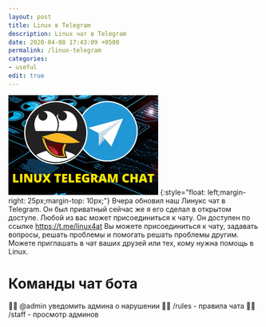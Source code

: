 ```yaml
---
layout: post
title: Linux в Telegram
description: Linux чат в Telegram
date: 2020-04-08 17:43:09 +0500
permalink: /linux-telegram
categories: 
- useful
edit: true
---
```

![Linux чат в Telegram](../img/telegram_chat.png) {:style="float: left;margin-right: 25px;margin-top: 10px;"} Вчера обновил наш Линукс чат в Telegram. Он был приватный сейчас же я его сделал в открытом доступе. Любой из вас может присоединиться к чату. Он доступен по ссылке https://t.me/linux4at Вы можете присоединиться к чату, задавать вопросы, решать проблемы и помогать решать проблемы другим. Можете приглашать в чат ваших друзей или тех, кому нужна помощь в Linux.

# Команды чат бота
👨🏼 @admin уведомить админа о нарушении
👨🏼 /rules - правила чата
👨🏼 /staff - просмотр админов
